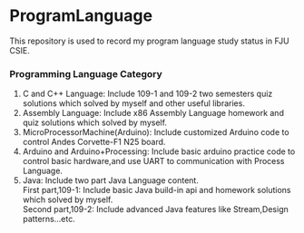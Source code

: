 # ProgramLanguage
This repository is used to record my program language study status in FJU CSIE.

### Programming Language Category
1. C and C++ Language: Include 109-1 and 109-2 two semesters quiz solutions which solved by myself and other useful libraries.
2. Assembly Language: Include x86 Assembly Language homework and quiz solutions which solved by myself.
3. MicroProcessorMachine(Arduino): Include customized Arduino code to control Andes Corvette-F1 N25 board.
4. Arduino and Arduino+Processing: Include basic arduino practice code to control basic hardware,and use UART to communication with Process Language.
5. Java: Include two part Java Language content.<br>
   First part,109-1: Include basic Java build-in api and homework solutions which solved by myself.<br>
   Second part,109-2: Include advanced Java features like Stream,Design patterns...etc.
